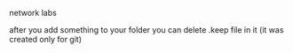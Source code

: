 network labs

after you add something to your folder you can delete .keep file in it (it was created only for git)
